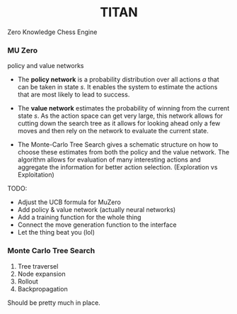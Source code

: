 <h1 align="center">
  <b>TITAN</b><br>
</h1>


Zero Knowledge Chess Engine


### MU Zero 
policy and value networks

- The **policy network** is a probability distribution over all actions *a* that can be taken in state *s*.
    It enables the system to estimate the actions that are most likely to lead to success.

- The **value network** estimates the probability of winning from the current state *s*.
    As the action space can get very large, this network allows for cutting down the search 
    tree as it allows for looking ahead only a few moves and then rely on the network to 
    evaluate the current state.

- The Monte-Carlo Tree Search gives a schematic structure on how to choose these estimates from 
    both the policy and the value network. The algorithm allows for evaluation of many 
    interesting actions and aggregate the information for better action selection. (Exploration vs Exploitation)

TODO:
- Adjust the UCB formula for MuZero
- Add policy & value network (actually neural networks)
- Add a training function for the whole thing
- Connect the move generation function to the interface
- Let the thing beat you (lol)


### Monte Carlo Tree Search

1. Tree traversel 
2. Node expansion
3. Rollout
4. Backpropagation

Should be pretty much in place.
